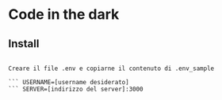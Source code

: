 # Code in the dark

## Install

``` npm install

Creare il file .env e copiarne il contenuto di .env_sample

``` USERNAME=[username desiderato]
``` SERVER=[indirizzo del server]:3000 
